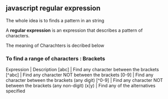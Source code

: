## javascript regular expression
The whole idea is to finds a pattern in an string

A __regular expression__ is an expression that describes a pattern of characters.

The meaning of Charachters is decribed below

### To find a range of characters : __Brackets__

Expression | 	Description
[abc] | Find any character between the brackets
[^abc] | Find any character NOT between the brackets
[0-9]  | Find any character between the brackets (any digit)
[^0-9] | Find any character NOT between the brackets (any non-digit)
(x|y) 	| Find any of the alternatives specified
